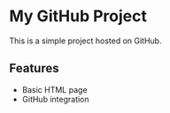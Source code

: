    # My GitHub Project

   This is a simple project hosted on GitHub.

   ## Features
   - Basic HTML page
   - GitHub integration
